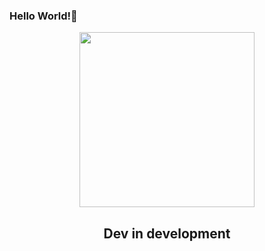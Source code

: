 ### Hello World!👋

<div align="center">
  
<img src="https://i.gifer.com/origin/78/787899e9d4e4491f797aba5c61294dfc.gif" heigth="280" width="280"/>
  
  
## Dev in development
  
  
  
</div>

<!--
**MNAntunes02/MNAntunes02** is a ✨ _special_ ✨ repository because its `README.md` (this file) appears on your GitHub profile.

Here are some ideas to get you started:

- 🔭 I’m currently working on ...
- 🌱 I’m currently learning ...
- 👯 I’m looking to collaborate on ...
- 🤔 I’m looking for help with ...
- 💬 Ask me about ...
- 📫 How to reach me: ...
- 😄 Pronouns: ...
- ⚡ Fun fact: ...
-->
